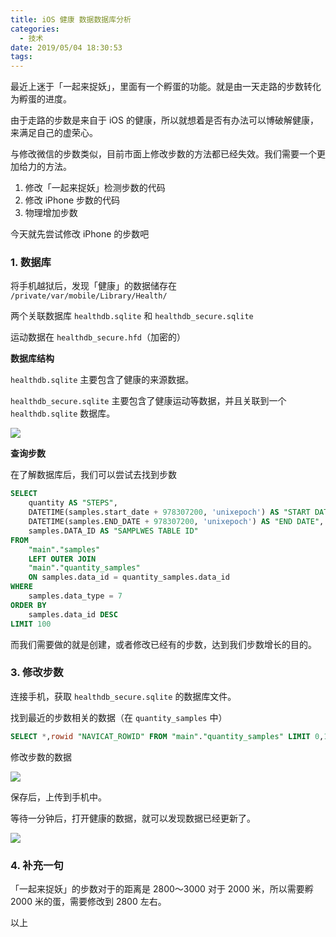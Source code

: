 ```yaml
---
title: iOS 健康 数据数据库分析
categories:
  - 技术
date: 2019/05/04 18:30:53
tags:
---
```


最近上迷于「一起来捉妖」，里面有一个孵蛋的功能。就是由一天走路的步数转化为孵蛋的进度。

由于走路的步数是来自于 iOS 的健康，所以就想着是否有办法可以博破解健康，来满足自己的虚荣心。

与修改微信的步数类似，目前市面上修改步数的方法都已经失效。我们需要一个更加给力的方法。

1. 修改「一起来捉妖」检测步数的代码
2. 修改 iPhone 步数的代码
3. 物理增加步数

今天就先尝试修改 iPhone 的步数吧

### 1. 数据库

将手机越狱后，发现「健康」的数据储存在 `/private/var/mobile/Library/Health/`

两个关联数据库 `healthdb.sqlite` 和 `healthdb_secure.sqlite`

运动数据在 `healthdb_secure.hfd`（加密的）

**数据库结构**

`healthdb.sqlite` 主要包含了健康的来源数据。

`healthdb_secure.sqlite` 主要包含了健康运动等数据，并且关联到一个 `healthdb.sqlite` 数据库。

![](http://pics.naaln.com/blog/2019-05-15569662584995.jpg-basicBlog)

**查询步数**

在了解数据库后，我们可以尝试去找到步数

```sql
SELECT
    quantity AS "STEPS",
    DATETIME(samples.start_date + 978307200, 'unixepoch') AS "START DATE",
    DATETIME(samples.END_DATE + 978307200, 'unixepoch') AS "END DATE",
    samples.DATA_ID AS "SAMPLWES TABLE ID"
FROM
    "main"."samples"
    LEFT OUTER JOIN
    "main"."quantity_samples"
    ON samples.data_id = quantity_samples.data_id
WHERE
    samples.data_type = 7
ORDER BY
    samples.data_id DESC
LIMIT 100
```

而我们需要做的就是创建，或者修改已经有的步数，达到我们步数增长的目的。

### 3. 修改步数

连接手机，获取 `healthdb_secure.sqlite` 的数据库文件。

找到最近的步数相关的数据（在 `quantity_samples` 中）

```sql
SELECT *,rowid "NAVICAT_ROWID" FROM "main"."quantity_samples" LIMIT 0,100
```

修改步数的数据

![](http://pics.naaln.com/blog/2019-05-04-%E5%B1%8F%E5%B9%95%E5%BF%AB%E7%85%A7%202019-05-04%2019.02.37.png-basicBlog)

保存后，上传到手机中。

等待一分钟后，打开健康的数据，就可以发现数据已经更新了。

![](http://pics.naaln.com/blog/2019-05-04-110427.jpg-basicBlog)

### 4. 补充一句

「一起来捉妖」的步数对于的距离是 2800～3000 对于 2000 米，所以需要孵 2000 米的蛋，需要修改到 2800 左右。

以上
